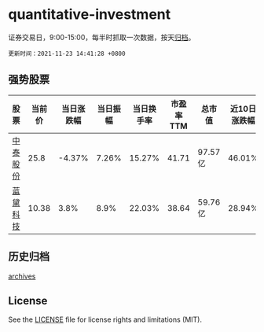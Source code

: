 # quantitative-investment

证券交易日，9:00-15:00，每半时抓取一次数据，按天[归档](archives)。

`更新时间：2021-11-23 14:41:28 +0800`

## 强势股票

|股票|当前价|当日涨跌幅|当日振幅|当日换手率|市盈率TTM|总市值|近10日涨跌幅|
|----|----|----|----|----|----|----|----|
|[中泰股份](https://xueqiu.com/S/SZ300435)|25.8|-4.37%|7.26%|15.27%|41.71|97.57亿|46.01%|
|[蓝黛科技](https://xueqiu.com/S/SZ002765)|10.38|3.8%|8.9%|22.03%|38.64|59.76亿|28.94%|

## 历史归档

[archives](archives)

## License

See the [LICENSE](LICENSE) file for license rights and limitations (MIT).
